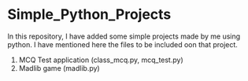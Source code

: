 # Simple_Python_Projects

In this repository, I have added some simple projects made by me using python. I have mentioned here the files to be included oon that project.
1. MCQ Test application (class_mcq.py, mcq_test.py)
2. Madlib game (madlib.py)
   
   
